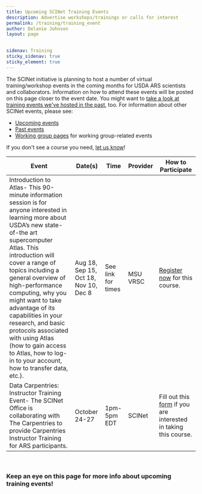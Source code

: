 ```yaml
---
title: Upcoming SCINet Training Events 
description: Advertise workshops/trainings or calls for interest
permalink: /training/training_event
author: Delanie Johnson
layout: page

 
sidenav: Training
sticky_sidenav: true
sticky_element: true
---
```


The SCINet initiative is planning to host a number of virtual training/workshop events in the coming months for USDA ARS scientists and collaborators. Information on how to attend these events will be posted on this page closer to the event date. You might want to [take a look at training events we've hosted in the past](/training-archive), too. For information about other SCINet events, please see:
* [Upcoming events](/events/upcoming_events)
* [Past events](/events-archive/)
* [Working group pages](/working-groups) for working group-related events

If you don't see a course you need, [let us know](https://forms.office.com/g/tVtE8wEgAt)!

|**Event** | **Date(s)** | **Time** | **Provider** | **How to Participate** |
|------|------|------|--------|--------|
|Introduction to Atlas- This 90-minute information session is for anyone interested in learning more about USDA’s new state-of-the art supercomputer Atlas. This introduction will cover a range of topics including a general overview of high-performance computing, why you might want to take advantage of its capabilities in your research, and basic protocols associated with using Atlas (how to gain access to Atlas, how to log-in to your account, how to transfer data, etc.). | Aug 18, Sep 15, Oct 18, Nov 10, Dec 8 | See link for times | MSU VRSC | [Register now](https://reg.extension.msstate.edu/view/cal10a.aspx?ek=&ref=&aa=&sid1=&sid2=&as=81&wp=476&tz=&ms=&nav=&cc=&cat1=&cat2=&cat3=&aid=MSU&rf=&pn=) for this course. | 
|Data Carpentries: Instructor Training Event- The SCINet Office is collaborating with The Carpentries to provide Carpentries Instructor Training for ARS participants.  | October 24-27 | 1pm-5pm EDT | SCINet | Fill out this [form](https://forms.office.com/Pages/ResponsePage.aspx?id=5zZb7e4BvE6GfuA8-g1Gl9poyUcOaMNCuMezzydam55URFlKR0pXNEQ4WUM4VkFGVks0NkoyTFlHUSQlQCN0PWcu&utm_medium=email&utm_source=govdelivery) if you are interested in taking this course. |

<br>

### Keep an eye on this page for more info about upcoming training events!

